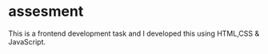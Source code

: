 # assesment
This is a frontend development task and I developed this using HTML,CSS &amp; JavaScript.
